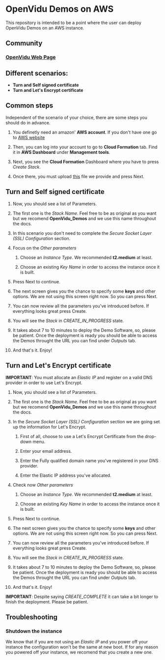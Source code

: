 # OpenVidu Demos on AWS

This repository is intended to be a point where the user can deploy OpenVidu Demos on an AWS instance.

## Community

### [OpenVidu Web Page](http://openvidu.io/)

## Different scenarios:
- __Turn and Self signed certificate__
- __Turn and Let's Encrypt certificate__

## Common steps

Independent of the scenario of your choice, there are some steps you should do in advance.

1. You definetly need an amazon' **AWS account**. If you don't have one go to [AWS website](https://www.amazon.com/ap/signin)

2. Then, you can log into your account to go to **Cloud Formation** tab. Find it in **AWS Dashboard** under **Management tools**.

3. Next, you see the **Cloud Formation** Dashboard where you have to press *Create Stack*.

4. Once there, you must upload [this](https://github.com/OpenVidu/openvidu-cloud-devops/blob/master/cloudformation-openvidu-demos/CF-OpenVidu-Demos-NoSignal.json) file we provide and press Next.

## Turn and Self signed certificate

1. Now, you should see a list of Parameters.

2. The first one is the *Stack Name*. Feel free to be as original as you want but we recomend __OpenVidu_Demos__ and we use this name throughout the docs.

3. In this scenario you don't need to complete the *Secure Socket Layer (SSL) Configuration* section.

4. Focus on the *Other parameters* 

    1. Choose an *Instance Type*. We recommended __t2.medium__ at least.

    2. Choose an existing *Key Name* in order to access the instance once it is built.

6. Press Next to continue.

7. The next screen gives you the chance to specify some __keys__ and other options. We are not using this screen right now. So you can press Next.

8. You can now review all the parameters you've introduced before. If everything looks great press Create.

9. You will see the *Stack* in *CREATE_IN_PROGRESS* state.

10. It takes about 7 to 10 minutes to deploy the Demo Software, so, please be patient. Once the deployment is ready you should be able to access the Demos throught the URL you can find under *Outputs* tab.

11. And that's it. Enjoy!

## Turn and Let's Encrypt certificate

**IMPORTANT**: You must allocate an *Elastic IP* and register on a valid DNS provider in order to use Let's Encrypt.

1. Now, you should see a list of Parameters.

2. The first one is the *Stack Name*. Feel free to be as original as you want but we recomend __OpenVidu_Demos__ and we use this name throughout the docs.

3. In the *Secure Socket Layer (SSL) Configuration* section we are going set up the information for Let's Encrypt.

    1. First of all, choose to use a Let's Encrypt Certificate from the drop-down menu.

    2. Enter your email address.

    3. Enter the Fully qualified domain name you've registered in your DNS provider.

    4. Enter the Elastic IP address you've allocated.

4. Check now *Other parameters* 

    1. Choose an *Instance Type*. We recommended __t2.medium__ at least.

    2. Choose an existing *Key Name* in order to access the instance once it is built.

6. Press Next to continue.

7. The next screen gives you the chance to specify some __keys__ and other options. We are not using this screen right now. So you can press Next.

8. You can now review all the parameters you've introduced before. If everything looks great press Create.

9. You will see the *Stack* in *CREATE_IN_PROGRESS* state.

10. It takes about 7 to 10 minutes to deploy the Demo Software, so, please be patient. Once the deployment is ready you should be able to access the Demos throught the URL you can find under *Outputs* tab.

11. And that's it. Enjoy!

**IMPORTANT**: Despite saying *CREATE_COMPLETE* it can take a bit longer to finish the deployment. Please be patient.

## Troubleshooting

### Shutdown the instance

We know that if you are not using an *Elastic IP* and you power off your instance the configuration won't be the same at new boot. If for any reason you powered off your instance, we recomend that you create a new one.